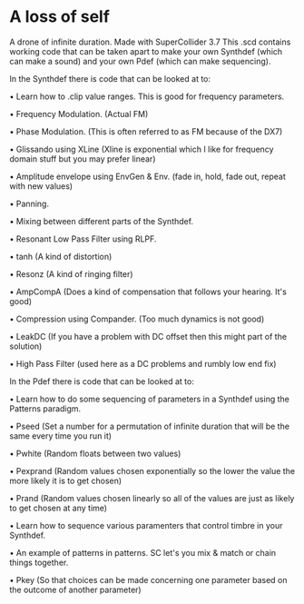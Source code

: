 # A loss of self
A drone of infinite duration.
Made with SuperCollider 3.7
This .scd contains working code that can be taken apart to make your own Synthdef (which can make a sound) and your own Pdef (which can make sequencing).

In the Synthdef there is code that can be looked at to: 

• Learn how to .clip value ranges. This is good for frequency parameters.

• Frequency Modulation. (Actual FM)

• Phase Modulation. (This is often referred to as FM because of the DX7)

• Glissando using XLine (Xline is exponential which I like for frequency domain stuff but you may prefer linear)

• Amplitude envelope using EnvGen & Env. (fade in, hold, fade out, repeat with new values)

• Panning.

• Mixing between different parts of the Synthdef.

• Resonant Low Pass Filter using RLPF.

• tanh (A kind of distortion)

• Resonz (A kind of ringing filter)

• AmpCompA (Does a kind of compensation that follows your hearing. It's good)

• Compression using Compander. (Too much dynamics is not good)

• LeakDC (If you have a problem with DC offset then this might part of the solution)

• High Pass Filter (used here as a DC problems and rumbly low end fix)


In the Pdef there is code that can be looked at to:

• Learn how to do some sequencing of parameters in a Synthdef using the Patterns paradigm.

• Pseed (Set a number for a permutation of infinite duration that will be the same every time you run it)

• Pwhite (Random floats between two values)

• Pexprand (Random values chosen exponentially so the lower the value the more likely it is to get chosen)

• Prand (Random values chosen linearly so all of the values are just as likely to get chosen at any time)

• Learn how to sequence various paramenters that control timbre in your Synthdef.

• An example of patterns in patterns. SC let's you mix & match or chain things together.

• Pkey (So that choices can be made concerning one parameter based on the outcome of another parameter)
